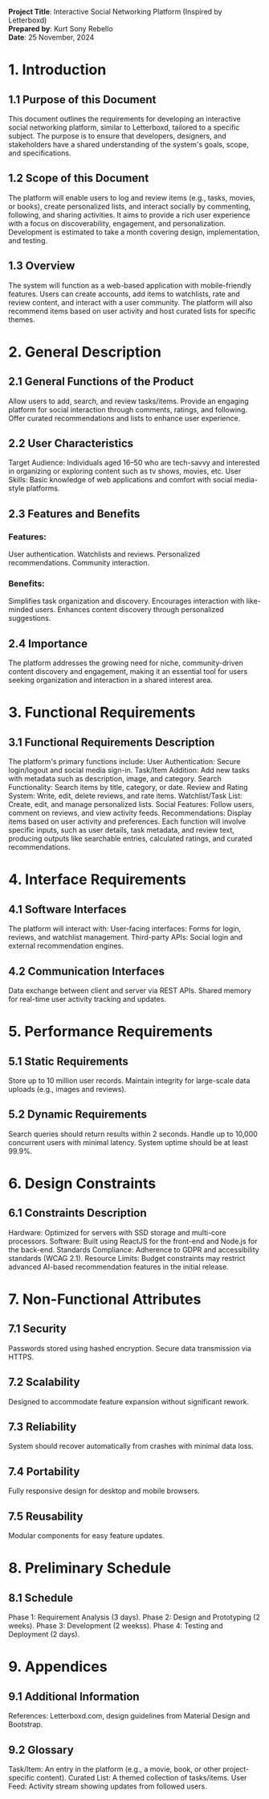 **Project Title**: Interactive Social Networking Platform (Inspired by Letterboxd) </br>
**Prepared by**: Kurt Sony Rebello </br>
**Date**: 25 November, 2024 </br>

# 1. Introduction
## 1.1 Purpose of this Document
This document outlines the requirements for developing an interactive social networking platform, similar to Letterboxd, tailored to a specific subject. The purpose is to ensure that developers, designers, and stakeholders have a shared understanding of the system's goals, scope, and specifications.
## 1.2 Scope of this Document
The platform will enable users to log and review items (e.g., tasks, movies, or books), create personalized lists, and interact socially by commenting, following, and sharing activities. It aims to provide a rich user experience with a focus on discoverability, engagement, and personalization. Development is estimated to take a month covering design, implementation, and testing.
## 1.3 Overview
The system will function as a web-based application with mobile-friendly features. Users can create accounts, add items to watchlists, rate and review content, and interact with a user community. The platform will also recommend items based on user activity and host curated lists for specific themes.

# 2. General Description
## 2.1 General Functions of the Product
Allow users to add, search, and review tasks/items.
Provide an engaging platform for social interaction through comments, ratings, and following.
Offer curated recommendations and lists to enhance user experience.
## 2.2 User Characteristics
Target Audience: Individuals aged 16–50 who are tech-savvy and interested in organizing or exploring content such as tv shows, movies, etc.
User Skills: Basic knowledge of web applications and comfort with social media-style platforms.
## 2.3 Features and Benefits
### Features:
User authentication.
Watchlists and reviews.
Personalized recommendations.
Community interaction.
### Benefits:
Simplifies task organization and discovery.
Encourages interaction with like-minded users.
Enhances content discovery through personalized suggestions.
## 2.4 Importance
The platform addresses the growing need for niche, community-driven content discovery and engagement, making it an essential tool for users seeking organization and interaction in a shared interest area.

# 3. Functional Requirements
## 3.1 Functional Requirements Description
The platform's primary functions include:
User Authentication: Secure login/logout and social media sign-in.
Task/Item Addition: Add new tasks with metadata such as description, image, and category.
Search Functionality: Search items by title, category, or date.
Review and Rating System: Write, edit, delete reviews, and rate items.
Watchlist/Task List: Create, edit, and manage personalized lists.
Social Features: Follow users, comment on reviews, and view activity feeds.
Recommendations: Display items based on user activity and preferences.
Each function will involve specific inputs, such as user details, task metadata, and review text, producing outputs like searchable entries, calculated ratings, and curated recommendations.

# 4. Interface Requirements
## 4.1 Software Interfaces
The platform will interact with:
User-facing interfaces: Forms for login, reviews, and watchlist management.
Third-party APIs: Social login and external recommendation engines.
## 4.2 Communication Interfaces
Data exchange between client and server via REST APIs.
Shared memory for real-time user activity tracking and updates.

# 5. Performance Requirements
## 5.1 Static Requirements
Store up to 10 million user records.
Maintain integrity for large-scale data uploads (e.g., images and reviews).
## 5.2 Dynamic Requirements
Search queries should return results within 2 seconds.
Handle up to 10,000 concurrent users with minimal latency.
System uptime should be at least 99.9%.

# 6. Design Constraints
## 6.1 Constraints Description
Hardware: Optimized for servers with SSD storage and multi-core processors.
Software: Built using ReactJS for the front-end and Node.js for the back-end.
Standards Compliance: Adherence to GDPR and accessibility standards (WCAG 2.1).
Resource Limits: Budget constraints may restrict advanced AI-based recommendation features in the initial release.

# 7. Non-Functional Attributes
## 7.1 Security
Passwords stored using hashed encryption.
Secure data transmission via HTTPS.
## 7.2 Scalability
Designed to accommodate feature expansion without significant rework.
## 7.3 Reliability
System should recover automatically from crashes with minimal data loss.
## 7.4 Portability
Fully responsive design for desktop and mobile browsers.
## 7.5 Reusability
Modular components for easy feature updates.

# 8. Preliminary Schedule
## 8.1 Schedule
Phase 1: Requirement Analysis (3 days).
Phase 2: Design and Prototyping (2 weeks).
Phase 3: Development (2 weekss).
Phase 4: Testing and Deployment (2 days).

# 9. Appendices
## 9.1 Additional Information
References: Letterboxd.com, design guidelines from Material Design and Bootstrap.
## 9.2 Glossary
Task/Item: An entry in the platform (e.g., a movie, book, or other project-specific content).
Curated List: A themed collection of tasks/items.
User Feed: Activity stream showing updates from followed users.

